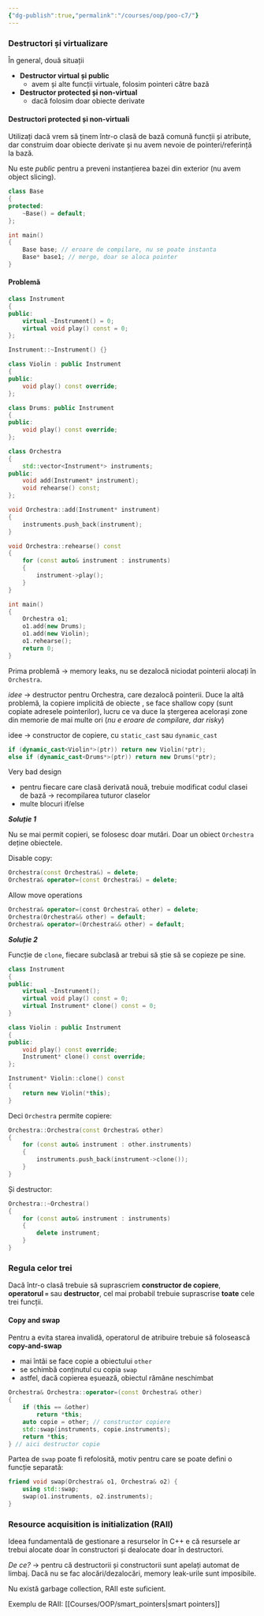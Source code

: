 ```yaml
---
{"dg-publish":true,"permalink":"/courses/oop/poo-c7/"}
---
```


### Destructori și virtualizare

În general, două situații
- **Destructor virtual și public**
	- avem și alte funcții virtuale, folosim pointeri către bază 
- **Destructor protected și non-virtual**
	- dacă folosim doar obiecte derivate
#### Destructori protected și non-virtuali 

Utilizați dacă vrem să ținem într-o clasă de bază comună funcții și atribute, dar construim doar obiecte derivate și nu avem nevoie de pointeri/referință la bază. 

Nu este *public* pentru a preveni instanțierea bazei din exterior (nu avem object slicing). 

```cpp
class Base
{
protected:
    ~Base() = default;
};

int main()
{
    Base base; // eroare de compilare, nu se poate instanta
    Base* base1; // merge, doar se aloca pointer
}
```

#### Problemă

```cpp
class Instrument
{
public:
    virtual ~Instrument() = 0;
    virtual void play() const = 0;
};

Instrument::~Instrument() {}

class Violin : public Instrument
{
public:
    void play() const override;
};

class Drums: public Instrument
{
public:
    void play() const override;
};

class Orchestra
{
    std::vector<Instrument*> instruments;
public:
    void add(Instrument* instrument);
    void rehearse() const;
};

void Orchestra::add(Instrument* instrument)
{
    instruments.push_back(instrument);
}

void Orchestra::rehearse() const
{
    for (const auto& instrument : instruments)
    {
        instrument->play();
    }
}

int main()
{
    Orchestra o1;
    o1.add(new Drums);
    o1.add(new Violin);
    o1.rehearse();
    return 0;
}
```

Prima problemă -> memory leaks, nu se dezalocă niciodat pointerii alocați în `Orchestra`.

*idee* -> destructor pentru Orchestra, care dezalocă pointerii. Duce la altă problemă, la copiere implicită de obiecte , se face shallow copy (sunt copiate adresele pointerilor), lucru ce va duce la ștergerea acelorași zone din memorie de mai multe ori (*nu e eroare de compilare, dar risky*)

idee -> constructor de copiere, cu `static_cast` sau `dynamic_cast`

```cpp
if (dynamic_cast<Violin*>(ptr)) return new Violin(*ptr);
else if (dynamic_cast<Drums*>(ptr)) return new Drums(*ptr);
```

Very bad design 
- pentru fiecare care clasă derivată nouă, trebuie modificat codul clasei de bază -> recompilarea tuturor claselor 
- multe blocuri if/else 

***Soluție 1***

Nu se mai permit copieri, se folosesc doar mutări. Doar un obiect `Orchestra` deține obiectele. 

Disable copy: 

```cpp
Orchestra(const Orchestra&) = delete;
Orchestra& operator=(const Orchestra&) = delete;
```

Allow move operations

```cpp
Orchestra& operator=(const Orchestra& other) = delete;
Orchestra(Orchestra&& other) = default;
Orchestra& operator=(Orchestra&& other) = default;
```

***Soluție 2***

Funcție de `clone`, fiecare subclasă ar trebui să știe să se copieze pe sine.

```cpp
class Instrument
{
public:
    virtual ~Instrument();
    virtual void play() const = 0;
    virtual Instrument* clone() const = 0;
}

class Violin : public Instrument
{
public:
    void play() const override;
    Instrument* clone() const override;
};

Instrument* Violin::clone() const
{
    return new Violin(*this);
}
```

Deci `Orchestra` permite copiere:

```cpp
Orchestra::Orchestra(const Orchestra& other)
{
    for (const auto& instrument : other.instruments)
    {
        instruments.push_back(instrument->clone());
    }
}
```

Și destructor:

```cpp
Orchestra::~Orchestra()
{
    for (const auto& instrument : instruments)
    {
        delete instrument;
    }
}
```

### Regula celor trei 

Dacă într-o clasă trebuie să suprascriem **constructor de copiere**, **operatorul `=`** sau **destructor**, cel mai probabil trebuie suprascrise **toate** cele trei funcții. 

#### Copy and swap 

Pentru a evita starea invalidă, operatorul de atribuire trebuie să folosească **copy-and-swap** 
- mai întâi se face copie a obiectului `other`
- se schimbă conținutul cu copia `swap` 
- astfel, dacă copierea eșuează, obiectul rămâne neschimbat

```cpp
Orchestra& Orchestra::operator=(const Orchestra& other)
{
    if (this == &other)
        return *this;
    auto copie = other; // constructor copiere
    std::swap(instruments, copie.instruments);
    return *this;
} // aici destructor copie
```

Partea de `swap` poate fi refolosită, motiv pentru care se poate defini o funcție separată:
```cpp
friend void swap(Orchestra& o1, Orchestra& o2) {
    using std::swap;
    swap(o1.instruments, o2.instruments);
}
```

### Resource acquisition is initialization (RAII)

Ideea fundamentală de gestionare a resurselor în C++ e că resursele ar trebui alocate doar în constructori și dealocate doar în destructori.

*De ce?* -> pentru că destructorii și constructorii sunt apelați automat de limbaj. Dacă nu se fac alocări/dezalocări, memory leak-urile sunt imposibile. 

Nu există garbage collection, RAII este suficient. 

Exemplu de RAII: [[Courses/OOP/smart_pointers\|smart pointers]]

